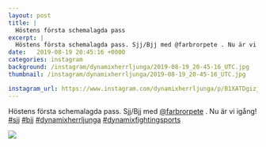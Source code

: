 ```yaml
---
layout: post
title: |
  Höstens första schemalagda pass
excerpt: |
  Höstens första schemalagda pass. Sjj/Bjj med @farbrorpete . Nu är vi igång!    
date:   2019-08-19 20:45:16 +0000
categories: instagram
background: /instagram/dynamixherrljunga/2019-08-19_20-45-16_UTC.jpg
thumbnail: /instagram/dynamixherrljunga/2019-08-19_20-45-16_UTC.jpg

instagram_url: https://www.instagram.com/dynamixherrljunga/p/B1XATDgizjG
---
```

Höstens första schemalagda pass. Sjj/Bjj med [@farbrorpete](https://www.instagram.com/farbrorpete/) . Nu är vi igång! [#sjj](https://www.instagram.com/explore/tags/sjj/) [#bjj](https://www.instagram.com/explore/tags/bjj/) [#dynamixherrljunga](https://www.instagram.com/explore/tags/dynamixherrljunga/) [#dynamixfightingsports](https://www.instagram.com/explore/tags/dynamixfightingsports/)



<img src='/www-dynamix-herrljunga/instagram/dynamixherrljunga/2019-08-19_20-45-16_UTC.jpg' class='img-fluid' />
